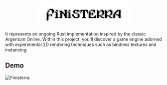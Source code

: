 <h1 align="center">
  <img alt="Finisterra" src="./docs/finisterra.png" />
</h1>

It represents an ongoing Rust implementation inspired by the classic Argentum Online. Within this project, you'll discover a game engine adorned with experimental 2D rendering techniques such as bindless textures and instancing. 

## Demo
![Finisterra](docs/demo.png)

